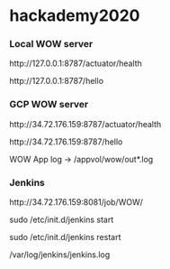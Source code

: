 # hackademy2020

<h3>Local WOW server</h3>
<p>http://127.0.0.1:8787/actuator/health<p>
<p>http://127.0.0.1:8787/hello<p>

<h3>GCP WOW server</h3>
<p>http://34.72.176.159:8787/actuator/health<p>
<p>http://34.72.176.159:8787/hello<p>
<p>WOW App log -> /appvol/wow/out*.log</p>

<h3>Jenkins</h3>
<p>http://34.72.176.159:8081/job/WOW/</p>
<p>sudo /etc/init.d/jenkins start</p>
<p>sudo /etc/init.d/jenkins restart</p>
<p>/var/log/jenkins/jenkins.log</p>


